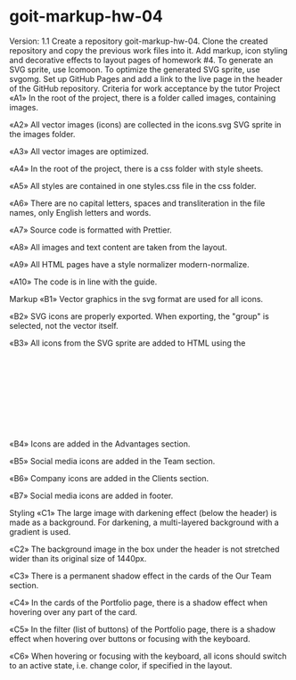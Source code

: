 # goit-markup-hw-04

Version: 1.1 Create a repository goit-markup-hw-04. Clone the created repository
and copy the previous work files into it. Add markup, icon styling and
decorative effects to layout pages of homework #4. To generate an SVG sprite,
use Icomoon. To optimize the generated SVG sprite, use svgomg. Set up GitHub
Pages and add a link to the live page in the header of the GitHub repository.
Criteria for work acceptance by the tutor Project «A1» In the root of the
project, there is a folder called images, containing images.

«A2» All vector images (icons) are collected in the icons.svg SVG sprite in the
images folder.

«A3» All vector images are optimized.

«A4» In the root of the project, there is a css folder with style sheets.

«A5» All styles are contained in one styles.css file in the css folder.

«A6» There are no capital letters, spaces and transliteration in the file names,
only English letters and words.

«A7» Source code is formatted with Prettier.

«A8» All images and text content are taken from the layout.

«A9» All HTML pages have a style normalizer modern-normalize.

«A10» The code is in line with the guide.

Markup «B1» Vector graphics in the svg format are used for all icons.

«B2» SVG icons are properly exported. When exporting, the "group" is selected,
not the vector itself.

«B3» All icons from the SVG sprite are added to HTML using the <svg> and <use>
tags.

«B4» Icons are added in the Advantages section.

«B5» Social media icons are added in the Team section.

«B6» Company icons are added in the Clients section.

«B7» Social media icons are added in footer.

Styling «C1» The large image with darkening effect (below the header) is made as
a background. For darkening, a multi-layered background with a gradient is used.

«C2» The background image in the box under the header is not stretched wider
than its original size of 1440рх.

«C3» There is a permanent shadow effect in the cards of the Our Team section.

«C4» In the cards of the Portfolio page, there is a shadow effect when hovering
over any part of the card.

«C5» In the filter (list of buttons) of the Portfolio page, there is a shadow
effect when hovering over buttons or focusing with the keyboard.

«C6» When hovering or focusing with the keyboard, all icons should switch to an
active state, i.e. change color, if specified in the layout.
